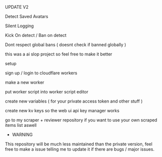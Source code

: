 UPDATE V2

Detect Saved Avatars

Silent Logging

Kick On detect / Ban on detect

Dont respect global bans ( doesnt check if banned globally )


this was a ai slop project so feel free to make it better




setup

sign up / login to cloudflare workers

make a new worker

put worker script into worker script editor

create new variables ( for your private access token and other stuff )

create new kv keys so the web ui api key manager works

go to my scraper + reviewer repository if you want to use your own scraped items list aswell


* WARNING 

This repository will be much less maintained than the private version, feel free to make a issue telling me to update it if there are bugs / major issues.
